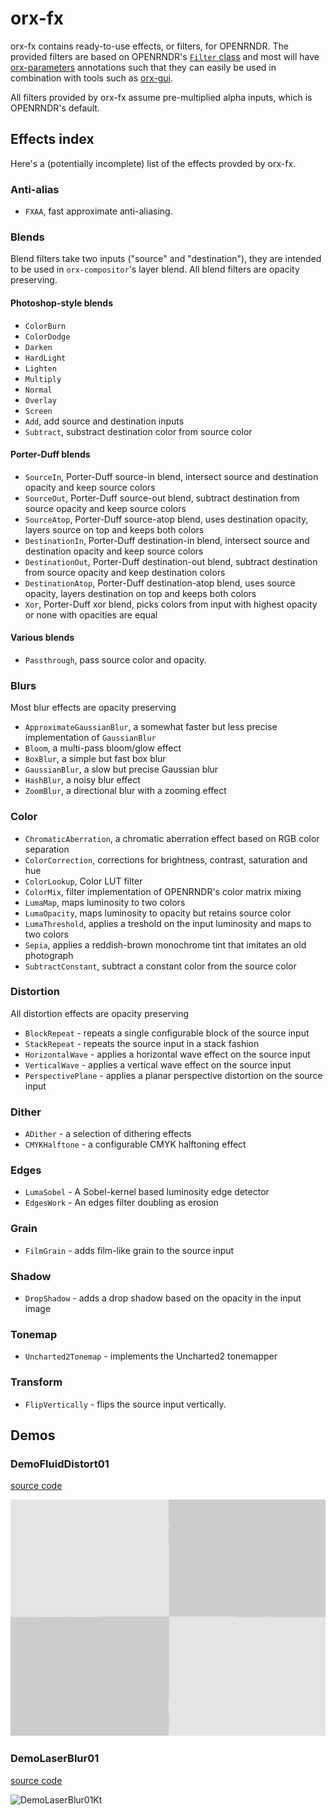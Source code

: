 # orx-fx

orx-fx contains ready-to-use effects, or filters, for OPENRNDR. The provided filters are based on OPENRNDR's [`Filter` class](https://api.openrndr.org/org.openrndr.draw/-filter/index.html) and most will have [orx-parameters](https://github.com/openrndr/orx/tree/master/orx-parameters) annotations such that they can easily be used in combination with tools such as [orx-gui](https://github.com/openrndr/orx/tree/master/orx-gui).

All filters provided by orx-fx assume pre-multiplied alpha inputs, which is OPENRNDR's default.

## Effects index

Here's a (potentially incomplete) list of the effects provded by orx-fx.

### Anti-alias

 * `FXAA`, fast approximate anti-aliasing.
 
### Blends

Blend filters take two inputs ("source" and "destination"), they are intended to be used in `orx-compositor`'s layer blend. All blend filters are opacity preserving.

#### Photoshop-style blends
 - `ColorBurn`
 - `ColorDodge`
 - `Darken`
 - `HardLight`
 - `Lighten`
 - `Multiply`
 - `Normal`
 - `Overlay`
 - `Screen`
 - `Add`, add source and destination inputs
 - `Subtract`, substract destination color from source color

#### Porter-Duff blends
 - `SourceIn`, Porter-Duff source-in blend, intersect source and destination opacity and keep source colors
 - `SourceOut`, Porter-Duff source-out blend, subtract destination from source opacity and keep source colors
 - `SourceAtop`, Porter-Duff source-atop blend, uses destination opacity, layers source on top and keeps both colors
 - `DestinationIn`, Porter-Duff destination-in blend, intersect source and destination opacity and keep source colors
 - `DestinationOut`, Porter-Duff destination-out blend, subtract destination from source opacity and keep destination colors
 - `DestinationAtop`, Porter-Duff destination-atop blend, uses source opacity, layers destination on top and keeps both colors
 - `Xor`, Porter-Duff xor blend, picks colors from input with highest opacity or none with opacities are equal

#### Various blends
 - `Passthrough`, pass source color and opacity.
 
### Blurs

Most blur effects are opacity preserving

 - `ApproximateGaussianBlur`, a somewhat faster but less precise implementation of `GaussianBlur`
 - `Bloom`, a multi-pass bloom/glow effect
 - `BoxBlur`, a simple but fast box blur
 - `GaussianBlur`, a slow but precise Gaussian blur
 - `HashBlur`, a noisy blur effect
 - `ZoomBlur`, a directional blur with a zooming effect


### Color
 - `ChromaticAberration`, a chromatic aberration effect based on RGB color separation
 - `ColorCorrection`, corrections for brightness, contrast, saturation and hue
 - `ColorLookup`, Color LUT filter
 - `ColorMix`, filter implementation of OPENRNDR's color matrix mixing
 - `LumaMap`, maps luminosity to two colors
 - `LumaOpacity`, maps luminosity to opacity but retains source color
 - `LumaThreshold`, applies a treshold on the input luminosity and maps to two colors
 - `Sepia`, applies a reddish-brown monochrome tint that imitates an old photograph
 - `SubtractConstant`, subtract a constant color from the source color

### Distortion

All distortion effects are opacity preserving

 - `BlockRepeat` - repeats a single configurable block of the source input
 - `StackRepeat` - repeats the source input in a stack fashion
 - `HorizontalWave` - applies a horizontal wave effect on the source input
 - `VerticalWave` - applies a vertical wave effect on the source input
 - `PerspectivePlane` - applies a planar perspective distortion on the source input
 
### Dither
 - `ADither` - a selection of dithering effects
 - `CMYKHalftone` - a configurable CMYK halftoning effect
 
 ### Edges
  - `LumaSobel` - A Sobel-kernel based luminosity edge detector
  - `EdgesWork` - An edges filter doubling as erosion
  
 ### Grain
  - `FilmGrain` - adds film-like grain to the source input
  
 ### Shadow
  - `DropShadow` - adds a drop shadow based on the opacity in the input image
  
 ### Tonemap
  - `Uncharted2Tonemap` - implements the Uncharted2 tonemapper
 
 ### Transform
  - `FlipVertically` - flips the source input vertically.
 
 
<!-- __demos__ >
# Demos
[DemoFluidDistort01Kt](src/demo/kotlin/DemoFluidDistort01Kt.kt
![DemoFluidDistort01Kt](https://github.com/openrndr/orx/blob/media/orx-fx/images/DemoFluidDistort01Kt.png
<!-- __demos__ -->
## Demos
### DemoFluidDistort01
[source code](src/demo/kotlin/DemoFluidDistort01.kt)

![DemoFluidDistort01Kt](https://raw.githubusercontent.com/openrndr/orx/media/orx-fx/images/DemoFluidDistort01Kt.png)

### DemoLaserBlur01
[source code](src/demo/kotlin/DemoLaserBlur01.kt)

![DemoLaserBlur01Kt](https://raw.githubusercontent.com/openrndr/orx/media/orx-fx/images/DemoLaserBlur01Kt.png)
